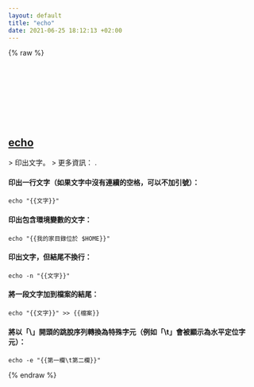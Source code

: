 ```yaml
---
layout: default
title: "echo"
date: 2021-06-25 18:12:13 +02:00
---
```

{% raw %}
<h2 id="echo">
  <a href="/zh_tw/common/echo.html">echo</a> <a href="#echo"><svg class="icon">
    <use href="/assets/images/unicode_sprite.svg#link" />
  </svg></a>
</h2>
> 印出文字。
> 更多資訊： <https://www.gnu.org/software/coreutils/echo>.

#### 印出一行文字（如果文字中沒有連續的空格，可以不加引號）：
```shell
echo "{{文字}}"
```
#### 印出包含環境變數的文字：
```shell
echo "{{我的家目錄位於 $HOME}}"
```
#### 印出文字，但結尾不換行：
```shell
echo -n "{{文字}}"
```
#### 將一段文字加到檔案的結尾：
```shell
echo "{{文字}}" >> {{檔案}}
```
#### 將以「\\」開頭的跳脫序列轉換為特殊字元（例如「\t」會被顯示為水平定位字元）：
```shell
echo -e "{{第一欄\t第二欄}}"
```
{% endraw %}